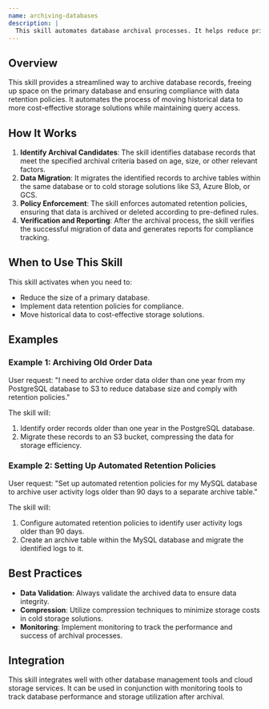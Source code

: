 ```yaml
---
name: archiving-databases
description: |
  This skill automates database archival processes. It helps reduce primary database size by moving historical records to archive tables or cold storage solutions like S3, Azure Blob, or GCS. The plugin supports PostgreSQL and MySQL, implementing automated retention policies, compression, compliance tracking, and zero-downtime migration. Use this when the user mentions "database archival", "archive old database records", "retention policies", "cold storage", or "reduce database size." It is particularly useful for handling requests related to data lifecycle management and compliance requirements in database systems.
---
```


## Overview

This skill provides a streamlined way to archive database records, freeing up space on the primary database and ensuring compliance with data retention policies. It automates the process of moving historical data to more cost-effective storage solutions while maintaining query access.

## How It Works

1. **Identify Archival Candidates**: The skill identifies database records that meet the specified archival criteria based on age, size, or other relevant factors.
2. **Data Migration**: It migrates the identified records to archive tables within the same database or to cold storage solutions like S3, Azure Blob, or GCS.
3. **Policy Enforcement**: The skill enforces automated retention policies, ensuring that data is archived or deleted according to pre-defined rules.
4. **Verification and Reporting**: After the archival process, the skill verifies the successful migration of data and generates reports for compliance tracking.

## When to Use This Skill

This skill activates when you need to:
- Reduce the size of a primary database.
- Implement data retention policies for compliance.
- Move historical data to cost-effective storage solutions.

## Examples

### Example 1: Archiving Old Order Data

User request: "I need to archive order data older than one year from my PostgreSQL database to S3 to reduce database size and comply with retention policies."

The skill will:
1. Identify order records older than one year in the PostgreSQL database.
2. Migrate these records to an S3 bucket, compressing the data for storage efficiency.

### Example 2: Setting Up Automated Retention Policies

User request: "Set up automated retention policies for my MySQL database to archive user activity logs older than 90 days to a separate archive table."

The skill will:
1. Configure automated retention policies to identify user activity logs older than 90 days.
2. Create an archive table within the MySQL database and migrate the identified logs to it.

## Best Practices

- **Data Validation**: Always validate the archived data to ensure data integrity.
- **Compression**: Utilize compression techniques to minimize storage costs in cold storage solutions.
- **Monitoring**: Implement monitoring to track the performance and success of archival processes.

## Integration

This skill integrates well with other database management tools and cloud storage services. It can be used in conjunction with monitoring tools to track database performance and storage utilization after archival.